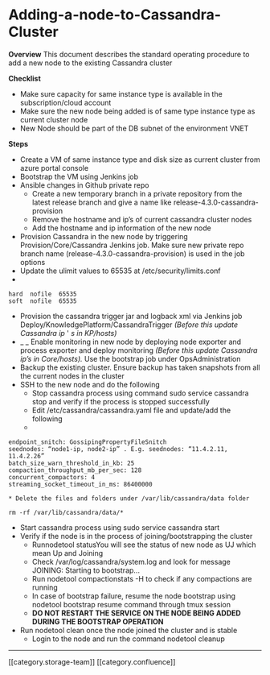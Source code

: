 # Adding-a-node-to-Cassandra-Cluster

**Overview** This document describes the standard operating procedure to add a new node to the existing Cassandra cluster

**Checklist**

* Make sure capacity for same instance type is available in the subscription/cloud account
* Make sure the new node being added is of same type instance type as current cluster node
* New Node should be part of the DB subnet of the environment VNET

**Steps**

* Create a VM of same instance type and disk size as current cluster from azure portal console&#x20;
* Bootstrap the VM using Jenkins job
* Ansible changes in Github private repo&#x20;
  * Create a new temporary branch in a private repository from the latest release branch and give a name like release-4.3.0-cassandra-provision
  * Remove the hostname and ip’s of current cassandra cluster nodes
  * Add  the hostname and ip information of the new node
* Provision Cassandra in the new node by triggering Provision/Core/Cassandra Jenkins job. Make sure new private repo branch name (release-4.3.0-cassandra-provision) is used in the job options
* Update the ulimit values to 65535 at /etc/security/limits.conf
*

```
hard  nofile  65535
soft  nofile  65535
```

* Provision the cassandra trigger jar and logback xml via Jenkins job Deploy/KnowledgePlatform/CassandraTrigger _(Before this update Cassandra ip_ ' _s in KP/hosts)_
* \_ \_ Enable monitoring in new node by deploying node exporter and process exporter and deploy monitoring _(Before this update Cassandra ip’s in Core/hosts)._ Use the bootstrap job under OpsAdministration
* Backup the existing cluster. Ensure backup has taken snapshots from all the current nodes in the cluster
* SSH to the new node and do the following
  * Stop cassandra process using command sudo service cassandra stop and verify if the process is stopped successfully
  * Edit /etc/cassandra/cassandra.yaml file and update/add the following
  *

```
endpoint_snitch: GossipingPropertyFileSnitch
seednodes: “node1-ip, node2-ip” . E.g. seednodes: “11.4.2.11, 11.4.2.26”
batch_size_warn_threshold_in_kb: 25
compaction_throughput_mb_per_sec: 128
concurrent_compactors: 4
streaming_socket_timeout_in_ms: 86400000
```

```
* Delete the files and folders under /var/lib/cassandra/data folder 
```

```
rm -rf /var/lib/cassandra/data/* 
```

* Start cassandra process using sudo service cassandra start
* Verify if the node is in the process of joining/bootstrapping the cluster&#x20;
  * Runnodetool statusYou will see the status of new node as UJ which mean Up and Joining
  * Check /var/log/cassandra/system.log and look for message JOINING: Starting to bootstrap...
  * Run nodetool compactionstats -H to check if any compactions are running&#x20;
  * In case of bootstrap failure, resume the node bootstrap using nodetool bootstrap resume command through tmux session
  * **DO NOT RESTART THE SERVICE ON THE NODE BEING ADDED DURING THE BOOTSTRAP OPERATION**
* Run nodetool clean once the node joined the cluster and is stable
  * Login to the node and run the command nodetool cleanup

***

\[\[category.storage-team]] \[\[category.confluence]]
